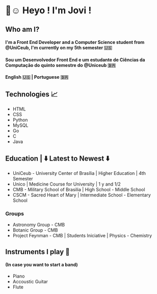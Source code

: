 
# 👋☺️ Heyo ! I'm Jovi ! 

## Who am I?
#### I'm a Front End Developer and a Computer Science student from @UniCeub, I'm currently on my 5th semester :us: <br>

#### Sou um Desenvolvedor Front End e um estudante de Ciências da Computação do quinto semestre do @Uniceub 🇧🇷 <br>

#### English :us: | Portuguese 🇧🇷

## Technologies 📈 

* HTML
* CSS
* Python
* MySQL
* Go
* C
* Java

## Education | ⬇️ Latest to Newest ⬇️
*  UniCeub - University Center of Brasília | Higher Education | 4th Semester
*  Unico                                   | Medicine Course for University | 1 y and 1/2
*  CMB - Military School of Brasilia       | High School - Middle School
*  CSCM - Sacred Heart of Mary             | Intermediate School - Elementary School

### Groups
* Astronomy Group - CMB
* Botanic Group - CMB
* Project Feynman - CMB | Students Iniciative | Physics - Chemistry

## Instruments I play 🎵
#### (In case you want to start a band)
*  Piano
*  Accoustic Guitar
*  Flute

<!--
**Joviviz/Joviviz** is a ✨ _special_ ✨ repository because its `README.md` (this file) appears on your GitHub profile.

Here are some ideas to get you started:

- 🔭 I’m currently working on ...
- 🌱 I’m currently learning ...
- 👯 I’m looking to collaborate on ...
- 🤔 I’m looking for help with ...
- 💬 Ask me about ...
- 📫 How to reach me: ...
- 😄 Pronouns: ...
- ⚡ Fun fact: ...
-->
